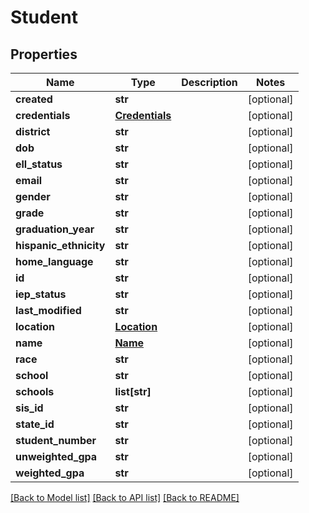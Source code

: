 # Student

## Properties
Name | Type | Description | Notes
------------ | ------------- | ------------- | -------------
**created** | **str** |  | [optional] 
**credentials** | [**Credentials**](Credentials.md) |  | [optional] 
**district** | **str** |  | [optional] 
**dob** | **str** |  | [optional] 
**ell_status** | **str** |  | [optional] 
**email** | **str** |  | [optional] 
**gender** | **str** |  | [optional] 
**grade** | **str** |  | [optional] 
**graduation_year** | **str** |  | [optional] 
**hispanic_ethnicity** | **str** |  | [optional] 
**home_language** | **str** |  | [optional] 
**id** | **str** |  | [optional] 
**iep_status** | **str** |  | [optional] 
**last_modified** | **str** |  | [optional] 
**location** | [**Location**](Location.md) |  | [optional] 
**name** | [**Name**](Name.md) |  | [optional] 
**race** | **str** |  | [optional] 
**school** | **str** |  | [optional] 
**schools** | **list[str]** |  | [optional] 
**sis_id** | **str** |  | [optional] 
**state_id** | **str** |  | [optional] 
**student_number** | **str** |  | [optional] 
**unweighted_gpa** | **str** |  | [optional] 
**weighted_gpa** | **str** |  | [optional] 

[[Back to Model list]](README.md#documentation-for-models) [[Back to API list]](README.md#documentation-for-api-endpoints) [[Back to README]](README.md)


